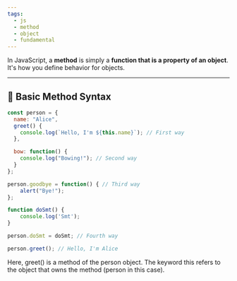 ```yaml
---
tags:
  - js
  - method
  - object
  - fundamental
---
```


In JavaScript, a **method** is simply a **function that is a property of an object**. It's how you define behavior for objects.

---

## 🧱 Basic Method Syntax

```js
const person = {
  name: "Alice",
  greet() {
    console.log(`Hello, I'm ${this.name}`); // First way
  },

  bow: function() { 
	console.log("Bowing!"); // Second way
  }
};

person.goodbye = function() { // Third way
	alert("Bye!");
};

function doSmt() {
	console.log('Smt');
}

person.doSmt = doSmt; // Fourth way

person.greet(); // Hello, I'm Alice
```

Here, greet() is a method of the person object. The keyword this refers to the object that owns the method (person in this case).
